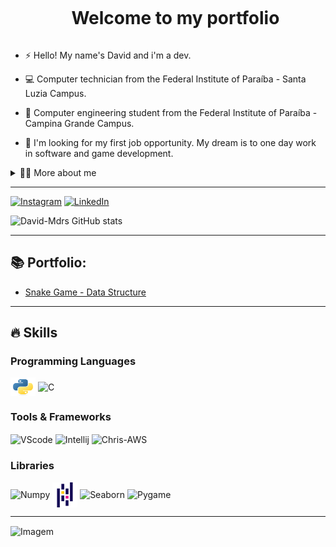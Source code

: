 <!--título-->
<div id="user-content-toc">
  <ul align="center">
    <summary><h1 style="display: inline-block">Welcome to my portfolio</h1></summary>
</div>

<!-- Presentation -->
<p>
  
  - ⚡ Hello! My name's David and i'm a dev.

  - 💻 Computer technician from the Federal Institute of Paraíba - Santa Luzia Campus.
    
  - 👾 Computer engineering student from the Federal Institute of Paraíba - Campina Grande Campus.

  - 🔭 I'm looking for my first job opportunity. My dream is to one day work in software and game development.
</p>

<!-- Dropdown -->
<details>
  <summary> 👨‍💻 More about me</summary>

- 💬 I'm 19 years old and from a small town in the Northeast of Brazil, last year I moved to Campina Grande to study Computer Engineering at university. I have intermediate English and have experience with Python, C and Data Analysis.
  
- ☝️ I also interned during the IT technical course, which made me develop important skills such as creativity, communication and management of computer labs.

- 🌱 I like playing sports and exercising in general, it's always good to be outdoors. I also love games, series and films!
</details>

---

<!-- Links -->
[![Instagram](https://img.shields.io/badge/Instagram-E4405F?style=for-the-badge&logo=instagram&logoColor=white)](www.instagram.com/david_mdrs_?igsh=MTZycXgyMzVlc3BzNQ==)
[![LinkedIn](https://img.shields.io/badge/LinkedIn-0077B5?style=for-the-badge&logo=linkedin&logoColor=white)](www.linkedin.com/in/david-medeiros-santos)

<!-- GithubStats -->
![David-Mdrs GitHub stats](https://github-readme-stats.vercel.app/api?username=David-Mdrs&show_icons=true&theme=gotham)

---

<!-- Portfolio -->
## 📚 Portfolio:
- [Snake Game - Data Structure](https://github.com/David-Mdrs/JogoDaCobrinha)

---

## 🔥 Skills
<!-- Skills: Programming Languages -->
  <div style="flex-basis: 48%;">
    <h3>Programming Languages</h3>
    <img align="center" alt="Python" height="30" width="40" src="https://raw.githubusercontent.com/devicons/devicon/master/icons/python/python-original.svg">
    <img align="center" alt="C" height="30" width="40" src="https://cdn.jsdelivr.net/gh/devicons/devicon/icons/c/c-original.svg">
  </div>
  
  <!-- Skills: Tools -->
  <div style="flex-basis: 48%;">
    <h3>Tools & Frameworks</h3>
    <img align="center" alt="VScode" height="30" width="40" src="https://cdn.jsdelivr.net/gh/devicons/devicon/icons/vscode/vscode-original.svg">
    <img align="center" alt="Intellij" height="30" width="40" src="https://upload.wikimedia.org/wikipedia/commons/thumb/9/9c/IntelliJ_IDEA_Icon.svg/2048px-IntelliJ_IDEA_Icon.svg.png">
    <img align="center" alt="Chris-AWS" height="30" width="40" src="https://cdn.jsdelivr.net/gh/devicons/devicon/icons/git/git-original.svg">
  </div>
  
  <!-- Skills: Libraries -->
  <div style="flex-basis: 48%;">
    <h3>Libraries</h3>
    <img align="center" alt="Numpy" height="30" width="40" src="https://cdn.jsdelivr.net/gh/devicons/devicon/icons/numpy/numpy-original.svg">
    <img align="center" alt="Pandas" src="https://raw.githubusercontent.com/devicons/devicon/2ae2a900d2f041da66e950e4d48052658d850630/icons/pandas/pandas-original.svg" alt="pandas" width="40" height="40"/>
    <img align="center" alt="Seaborn" src="https://seaborn.pydata.org/_images/logo-mark-lightbg.svg" alt="seaborn" width="40" height="40"/>
    <img align="center" alt="Pygame" src="https://user-images.githubusercontent.com/46412508/170405943-e75458ec-6cb4-462e-91ba-43c861a3d6cf.png" alt="seaborn" width="40" height="40"/>
  </div>

  ---

  <!-- GIF -->
<p align="left">
  <img align="center" src="https://images-wixmp-ed30a86b8c4ca887773594c2.wixmp.com/f/3cf06a29-04a0-4466-9f83-ab6b9658149f/dempgi7-520f8d5f-63d4-4453-8822-dbc149ae27f8.gif?token=eyJ0eXAiOiJKV1QiLCJhbGciOiJIUzI1NiJ9.eyJzdWIiOiJ1cm46YXBwOjdlMGQxODg5ODIyNjQzNzNhNWYwZDQxNWVhMGQyNmUwIiwiaXNzIjoidXJuOmFwcDo3ZTBkMTg4OTgyMjY0MzczYTVmMGQ0MTVlYTBkMjZlMCIsIm9iaiI6W1t7InBhdGgiOiJcL2ZcLzNjZjA2YTI5LTA0YTAtNDQ2Ni05ZjgzLWFiNmI5NjU4MTQ5ZlwvZGVtcGdpNy01MjBmOGQ1Zi02M2Q0LTQ0NTMtODgyMi1kYmMxNDlhZTI3ZjguZ2lmIn1dXSwiYXVkIjpbInVybjpzZXJ2aWNlOmZpbGUuZG93bmxvYWQiXX0.TeuN0B5RgPUykYQkZXa8ArTYZ7GlxIpIVJUfQQMWCgM" alt="Imagem">
</p>
